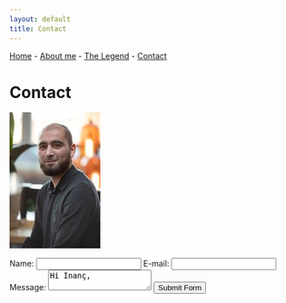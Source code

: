 ```yaml
---
layout: default
title: Contact
---
```


<a href="index">Home</a> -
<a href="about">About me</a> -
<a href="legend">The Legend</a> -
<a href="contact">Contact</a>

# Contact

![Me](assets/images/inanc.jpg)

<form action="https://api.web3forms.com/submit" method="POST">
    <input type="hidden" name="access_key" value="6ea78dc0-f6ec-42fe-a549-dbeeced05d4a">
    Name:
    <input type="text" name="name" required>  
    E-mail:
    <input type="email" name="email" required>
    Message:
    <textarea name="message" required>Hi Inanç, 
    </textarea>  
    <button type="submit">Submit Form</button>
</form>

